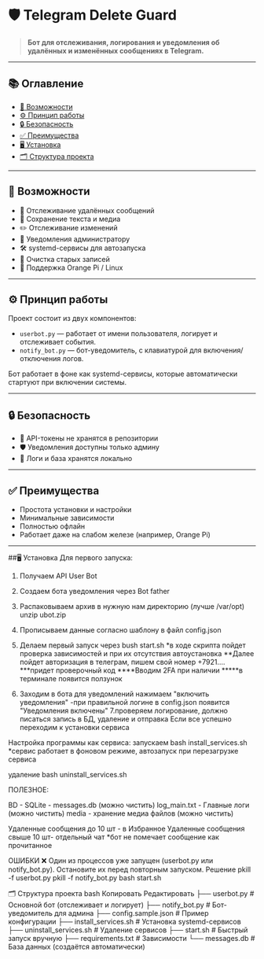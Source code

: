 # 🛡️ Telegram Delete Guard

> **Бот для отслеживания, логирования и уведомления об удалённых и изменённых сообщениях в Telegram.**

---

## 📚 Оглавление

- [🚀 Возможности](#-возможности)
- [⚙️ Принцип работы](#-принцип-работы)
- [🔒 Безопасность](#-безопасность)
- [✅ Преимущества](#-преимущества)
- [🖥️ Установка](#-установка)
- [🗂 Структура проекта](#-структура-проекта)

---

## 🚀 Возможности

- 🔎 Отслеживание удалённых сообщений
- 💾 Сохранение текста и медиа
- ✏️ Отслеживание изменений
- 🔔 Уведомления администратору
- 🛠️ systemd-сервисы для автозапуска
- 🧹 Очистка старых записей
- 📡 Поддержка Orange Pi / Linux

---

## ⚙️ Принцип работы

Проект состоит из двух компонентов:

- `userbot.py` — работает от имени пользователя, логирует и отслеживает события.
- `notify_bot.py` — бот-уведомитель, с клавиатурой для включения/отключения логов.

Бот работает в фоне как systemd-сервисы, которые автоматически стартуют при включении системы.

---

## 🔒 Безопасность

- 🔐 API-токены не хранятся в репозитории
- 🛡️ Уведомления доступны только админу
- 📁 Логи и база хранятся локально

---

## ✅ Преимущества

- Простота установки и настройки
- Минимальные зависимости
- Полностью офлайн
- Работает даже на слабом железе (например, Orange Pi)

---


##🖥️ Установка
Для первого запуска:
1. Получаем API User Bot 
2. Создаем бота уведомления через Bot father 
3. Распаковываем архив в нужную нам директорию (лучше /var/opt)
unzip ubot.zip 
4. Прописываем данные согласно шаблону в файл config.json

5. Делаем первый запуск через 
bush start.sh
*в ходе скрипта пойдет проверка зависимостей и при их отсутствия автоустановка
**Далее пойдет авторизация в телеграм, пишем свой номер +7921....
***придет проверочный код 
****Вводим 2FA при наличии
*****в терминале появится ползунок
6. Заходим в бота для уведомлений 
нажимаем "включить уведомления" 
-при правильной логине в config.json появится "Уведомления включены" 
7.проверяем логирование, должно писаться запись в БД, удаление и отправка 
Если все успешно переходим к установки сервиса 

Настройка программы как сервиса:
запускаем 
bash install_services.sh
*сервис работает в фоновом режиме, автозапуск при перезагрузке сервиса

удаление 
bash uninstall_services.sh 

ПОЛЕЗНОЕ:

BD - SQLite - messages.db (можно чистить)
log_main.txt - Главные логи (можно чистить)
media - хранение медиа файлов (можно чистить)

Удаленные сообщения до 10 шт - в Избранное
Удаленные сообщения свыше 10 шт- отдельный чат
*бот не помечает сообщение как прочитанное

ОШИБКИ
❌ Один из процессов уже запущен (userbot.py или notify_bot.py). Остановите их перед повторным запуском.
Решение
pkill -f userbot.py
pkill -f notify_bot.py
bash start.sh


🗂 Структура проекта
bash
Копировать
Редактировать
├── userbot.py             # Основной бот (отслеживает и логирует)
├── notify_bot.py          # Бот-уведомитель для админа
├── config.sample.json     # Пример конфигурации
├── install_services.sh    # Установка systemd-сервисов
├── uninstall_services.sh  # Удаление сервисов
├── start.sh               # Быстрый запуск вручную
├── requirements.txt       # Зависимости
└── messages.db            # База данных (создаётся автоматически)